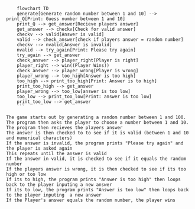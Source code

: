 ```mermaid
    flowchart TD
    generate[Generate random number between 1 and 10] --> print_Q[Print: Guess number between 1 and 10]
    print_Q --> get_answer[Recieve players answer]
    get_answer --> checkv[Check for valid answer]
    checkv --> valid[Answer is valid]
    valid --> check_answer[check if players answer = random number]
    checkv --> nvalid[Answer is invalid]
    nvalid --> try_again[Print: Please try again]
    try_again --> get_answer
    check_answer --> player_right[Player is right]
    player_right --> win((Player Wins))
    check_answer --> player_wrong[Player is wrong]
    player_wrong --> too_high[Answer is too high]
    too_high --> print_too_high[Print: Answer is to high]
    print_too_high --> get_answer
    player_wrong --> too_low[answer is too low]
    too_low --> print_too_low[Print: answer is too low]
    print_too_low --> get_answer
    ```
    
The game starts out by generating a random number between 1 and 100.  
The program then asks the player to choose a number between 1 and 10.  
The program then recieves the players answer  
The answer is then checked to to see if it is valid (between 1 and 10 and numerical characters)  
If the answer is invalid, the program prints "Please try again" and the player is asked again  
This repeats until the answer is valid  
If the answer in valid, it is checked to see if it equals the random number  
If the players answer is wrong, it is then checked to see if its too high or too low  
If its to high, the program prints "Answer is too high" then loops back to the player inputing a new answer  
If its to low, the program prints "Answer is too low" then loops back to the player inputing  a new answer  
If the Player's answer equals the random number, the player wins   



